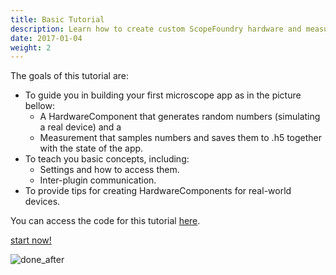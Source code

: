 ```yaml
---
title: Basic Tutorial
description: Learn how to create custom ScopeFoundry hardware and measurement plugins.
date: 2017-01-04
weight: 2
---
```





The goals of this tutorial are:

- To guide you in building your first microscope app as in the picture bellow:
  - A HardwareComponent that generates random numbers (simulating a real device) and a 
  - Measurement that samples numbers and saves them to .h5 together with the state of the app.
- To teach you basic concepts, including:
  - Settings and how to access them.
  - Inter-plugin communication.
- To provide tips for creating HardwareComponents for real-world devices.

You can access the code for this tutorial [here](https://github.com/UBene/scope_foundry_2_basic_tutorial).


[start now!](1_new-microscope-app)

  ![done_after](3_measurement/done_after.png)